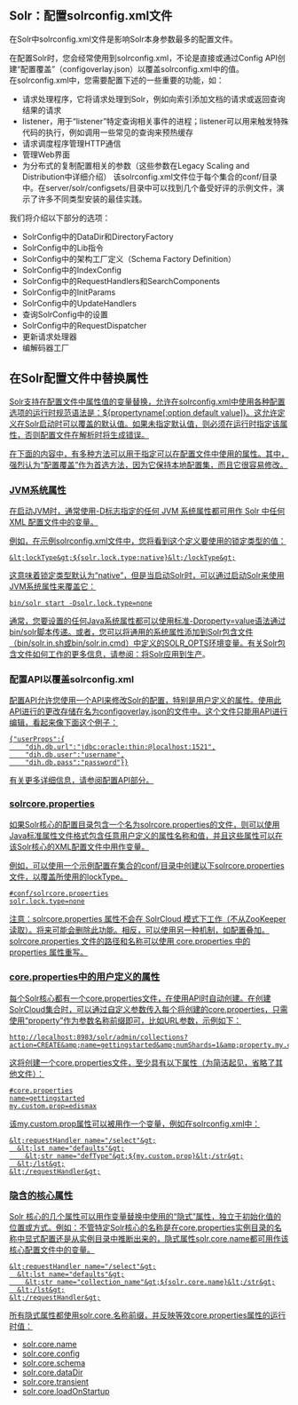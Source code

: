 ## Solr：配置solrconfig.xml文件 
<div class="content-intro view-box ">在Solr中solrconfig.xml文件是影响Solr本身参数最多的配置文件。  
  
在配置Solr时，您会经常使用到solrconfig.xml，不论是直接或通过Config API创建“配置覆盖”（configoverlay.json）以覆盖solrconfig.xml中的值。  
在solrconfig.xml中，您需要配置下述的一些重要的功能，如：  
- 请求处理程序，它将请求处理到Solr，例如向索引添加文档的请求或返回查询结果的请求
- listener，用于“listener”特定查询相关事件的进程；listener可以用来触发特殊代码的执行，例如调用一些常见的查询来预热缓存
- 请求调度程序管理HTTP通信
- 管理Web界面
- 为分布式的复制配置相关的参数（这些参数在Legacy Scaling and Distribution中详细介绍）
该solrconfig.xml文件位于每个集合的conf/目录中。在server/solr/configsets/目录中可以找到几个备受好评的示例文件，演示了许多不同类型安装的最佳实践。  
  
我们将介绍以下部分的选项：  
- SolrConfig中的DataDir和DirectoryFactory
- SolrConfig中的Lib指令
- SolrConfig中的架构工厂定义（Schema Factory Definition）
- SolrConfig中的IndexConfig
- SolrConfig中的RequestHandlers和SearchComponents
- SolrConfig中的InitParams
- SolrConfig中的UpdateHandlers
- 查询SolrConfig中的设置
- SolrConfig中的RequestDispatcher
- 更新请求处理器
- 编解码器工厂
## 在Solr配置文件中替换属性<a href="http://lucene.apache.org/solr/guide/7_0/configuring-solrconfig-xml.html#substituting-properties-in-solr-config-files"/>
Solr支持在配置文件中属性值的变量替换，允许在solrconfig.xml中使用各种配置选项的运行时规范语法是：${propertyname[:option default value]}。这允许定义在Solr启动时可以覆盖的默认值。如果未指定默认值，则必须在运行时指定该属性，否则配置文件在解析时将生成错误。  
  
在下面的内容中，有多种方法可以用于指定可以在配置文件中使用的属性。其中，强烈认为“配置覆盖”作为首选方法，因为它保持本地配置集，而且它很容易修改。  
### JVM系统属性<a href="http://lucene.apache.org/solr/guide/7_0/configuring-solrconfig-xml.html#jvm-system-properties"/>
在启动JVM时，通常使用-D标志指定的任何 JVM 系统属性都可用作 Solr 中任何 XML 配置文件中的变量。  
  
例如，在示例solrconfig.xml文件中，您将看到这个定义要使用的锁定类型的值：  
```
&lt;lockType&gt;${solr.lock.type:native}&lt;/lockType&gt;
```
这意味着锁定类型默认为“native”，但是当启动Solr时，可以通过启动Solr来使用JVM系统属性来覆盖它：  
```
bin/solr start -Dsolr.lock.type=none
```
通常，您要设置的任何Java系统属性都可以使用标准-Dproperty=value语法通过bin/solr脚本传递。或者，您可以将通用的系统属性添加到Solr包含文件（bin/solr.in.sh或bin/solr.in.cmd）中定义的SOLR_OPTS环境变量。有关Solr包含文件如何工作的更多信息，请参阅：[将Solr应用到生产](https://www.w3cschool.cn/solr_doc/solr_doc-mz9a2frh.html)。  
  
### 配置API以覆盖solrconfig.xml<a href="http://lucene.apache.org/solr/guide/7_0/configuring-solrconfig-xml.html#config-api-to-override-solrconfig-xml"/>
配置API允许您使用一个API来修改Solr的配置，特别是用户定义的属性。使用此API进行的更改存储在名为configoverlay.json的文件中。这个文件只能用API进行编辑，看起来像下面这个例子：  
```
{"userProps":{
    "dih.db.url":"jdbc:oracle:thin:@localhost:1521",
    "dih.db.user":"username",
    "dih.db.pass":"password"}}
```
有关更多详细信息，请参阅配置API部分。  
### solrcore.properties<a href="http://lucene.apache.org/solr/guide/7_0/configuring-solrconfig-xml.html#solrcore-properties"/>
如果Solr核心的配置目录包含一个名为solrcore.properties的文件，则可以使用Java标准属性文件格式包含任意用户定义的属性名称和值，并且这些属性可以在该Solr核心的XML配置文件中用作变量。  
  
例如，可以使用一个示例配置在集合的conf/目录中创建以下solrcore.properties文件，以覆盖所使用的lockType。  
```
#conf/solrcore.properties
solr.lock.type=none
```
注意：solrcore.properties 属性不会在 SolrCloud 模式下工作（不从ZooKeeper读取）。将来可能会删除此功能。相反，可以使用另一种机制，如配置叠加。  
solrcore.properties 文件的路径和名称可以使用 core.properties 中的 properties 属性重写。  
### core.properties中的用户定义的属性<a href="http://lucene.apache.org/solr/guide/7_0/configuring-solrconfig-xml.html#user-defined-properties-in-core-properties"/>
每个Solr核心都有一个core.properties文件，在使用API​​时自动创建。在创建SolrCloud集合时，可以通过自定义参数传入每个将创建的core.properties，只需使用“property”作为参数名称前缀即可，比如URL参数，示例如下：  
  
```
http://localhost:8983/solr/admin/collections?action=CREATE&amp;name=gettingstarted&amp;numShards=1&amp;property.my.custom.prop=edismax
```
这将创建一个core.properties文件，至少具有以下属性（为简洁起见，省略了其他文件）：  
```
#core.properties
name=gettingstarted
my.custom.prop=edismax
```
该my.custom.prop属性可以被用作一个变量，例如在solrconfig.xml中：  
```
&lt;requestHandler name="/select"&gt;
  &lt;lst name="defaults"&gt;
    &lt;str name="defType"&gt;${my.custom.prop}&lt;/str&gt;
  &lt;/lst&gt;
&lt;/requestHandler&gt;
```
### 隐含的核心属性<a href="http://lucene.apache.org/solr/guide/7_0/configuring-solrconfig-xml.html#implicit-core-properties"/>
Solr 核心的几个属性可以用作变量替换中使用的“隐式”属性，独立于初始化值的位置或方式。例如：不管特定Solr核心的名称是在core.properties实例目录的名称中显式配置还是从实例目录中推断出来的，隐式属性solr.core.name都可用作该核心配置文件中的变量。  
```
&lt;requestHandler name="/select"&gt;
  &lt;lst name="defaults"&gt;
    &lt;str name="collection_name"&gt;${solr.core.name}&lt;/str&gt;
  &lt;/lst&gt;
&lt;/requestHandler&gt;
```
所有隐式属性都使用solr.core.名称前缀，并反映等效core.properties属性的运行时值：  
  
- solr.core.name
- solr.core.config
- solr.core.schema
- solr.core.dataDir
- solr.core.transient
- solr.core.loadOnStartup
